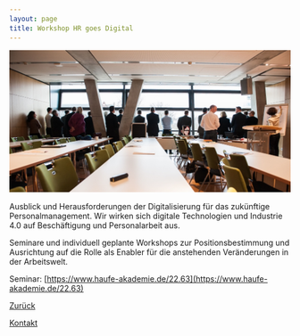 ```yaml
---
layout: page
title: Workshop HR goes Digital
---
```


![HR Goes Digital Workshop](assets/images/KonM4-Blick-in-die-Zukunft.jpg)

Ausblick und Herausforderungen der Digitalisierung für das zukünftige Personalmanagement. Wir wirken sich digitale 
Technologien und Industrie 4.0 auf Beschäftigung und Personalarbeit aus.

Seminare und individuell geplante Workshops zur Positionsbestimmung und Ausrichtung auf die Rolle als Enabler für die 
anstehenden Veränderungen in der Arbeitswelt.

Seminar: [https://www.haufe-akademie.de/22.63](https://www.haufe-akademie.de/22.63)

[Zurück](./)

[Kontakt](./#kontakt)
